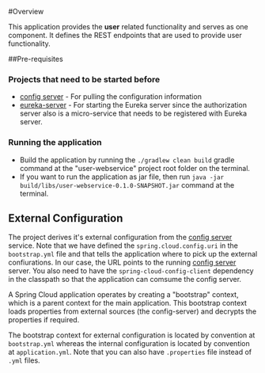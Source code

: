 #Overview

This application provides the **user** related functionality and serves as one component. It defines the REST endpoints that are used to provide user functionality.

##Pre-requisites

### Projects that need to be started before
* [config server](/../../blob/master/config-server/README.md) - For pulling the configuration information
* [eureka-server](/../../blob/master/eureka-server/README.md) - For starting the Eureka server since the authorization server also is a micro-service that needs to be registered with Eureka server.    

### Running the application
* Build the application by running the `./gradlew clean build` gradle command at the "user-webservice" project root folder	on the terminal.
* If you want to run the application as jar file, then run `java -jar build/libs/user-webservice-0.1.0-SNAPSHOT.jar` command at the terminal.

## External Configuration
The project derives it's external configuration from the [config server](/../../blob/master/config-server/README.md) service. Note that we have defined the `spring.cloud.config.uri` in the `bootstrap.yml` file and that tells the application where to pick up the external confiurations. In our case, the URL points to the running [config server](/../../blob/master/config-server/README.md) server. You also need to have the `spring-cloud-config-client` dependency in the classpath so that the application can comsume the config server.

A Spring Cloud application operates by creating a "bootstrap" context, which is a parent context for the main application. This bootstrap context loads properties from external sources (the config-server) and decrypts the properties if required. 

The bootstrap context for external configuration is located by convention at `bootstrap.yml` whereas the internal configuration is located by convention at `application.yml`. Note that you can also have `.properties` file instead of `.yml` files.
